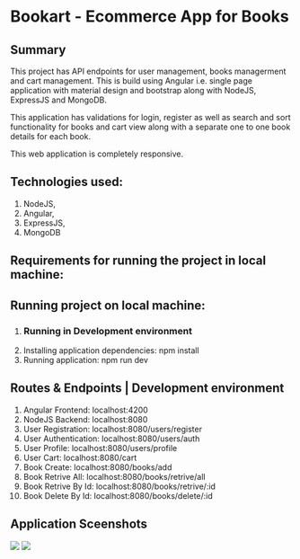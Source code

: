 # Bookart - Ecommerce App for Books

## **Summary**

This project has API endpoints for user management, books managerment and cart management. This is build using Angular i.e. single page application with material design and bootstrap along with NodeJS, ExpressJS and MongoDB.

This application has validations for login, register as well as search and sort functionality for books and cart view along with a separate one to one book details for each book.

This web application is completely responsive.

## **Technologies used:**

1. NodeJS,
2. Angular,
3. ExpressJS,
4. MongoDB

## **Requirements for running the project in local machine:**

## **Running project on local machine:**

1. ### **Running in Development environment**
  1. Installing application dependencies: npm install
  2. Running application: npm run dev

## **Routes &amp; Endpoints | Development environment**

1. Angular Frontend: localhost:4200
2. NodeJS Backend: localhost:8080
  1. User Registration: localhost:8080/users/register
  2. User Authentication: localhost:8080/users/auth
  3. User Profile: localhost:8080/users/profile
  4. User Cart: localhost:8080/cart
  5. Book Create: localhost:8080/books/add
  6. Book Retrive All: localhost:8080/books/retrive/all
  7. Book Retrive By Id: localhost:8080/books/retrive/:id
  8. Book Delete By Id: localhost:8080/books/delete/:id

## Application Sceenshots
![](screnshots/landing-page.png)
<img src="screnshots/landing-page.png">
